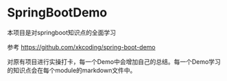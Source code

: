 # SpringBootDemo

本项目是对springboot知识点的全面学习

参考 https://github.com/xkcoding/spring-boot-demo

对原有项目进行实操打卡，每一个Demo中会增加自己的总结。每一个Demo学习的知识点会在每个module的markdown文件中。
